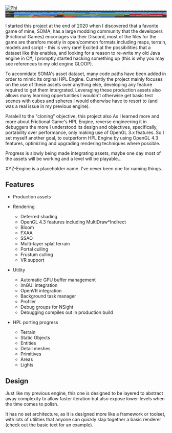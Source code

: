 ![Phi](docs/phi.png)
![NSight Capture](docs/ProfileCapture.png)

I started this project at the end of 2020 when I discovered that a favorite game of mine, SOMA, has a large modding community that the developers (Frictional Games) encoriages via their Discord, most of the files for the game are therefore mostly in open/common formats including maps, terrain, models and script - this is very rare! Excited at the possibilities that a dataset like this enables, and looking for a reason to re-write my old Java engine in C#, I promptly started hacking something up (this is why you may see references to my old engine GLOOP).

To accomidate SOMA's asset dataset, many code paths have been added in order to mimic its orginal HPL Engine. Currently the project mainly focuses on the use of these assets over anything else, developing any feature required to get them intergrated. Leveraging these production assets also allows many learning oppertunities I wouldn't otherwise get basic test scenes with cubes and spheres I would otherwise have to resort to (and was a real issue in my previous engine).

Paralell to the "cloning" objective, this project also
As I learned more and more about Frictional Game's HPL Engine, reverse engineering it in debuggers the more I understood its design and objectives, specifically, portability over performance, only making use of OpenGL 3.x features. So I set myself another goal, to outperform HPL Engine by using OpenGL 4.3 features, optimizing and upgrading rendering techniques where possible. 

Progress is slowly being made integrating assets, maybe one day most of the assets will be working and a level will be playable...

XYZ-Engine is a placeholder name. I've never been one for naming things.

## Features
- Production assets
- Rendering
    
    - Deferred shading
    - OpenGL 4.3 features including MultiDraw*Indirect
    - Bloom
    - FXAA
    - SSAO
    - Multi-layer splat terrain
    - Portal culling
    - Frustum culling
    - VR support
- Utility

    - Automatic GPU buffer management
    - ImGUI integration
    - OpenVR integration
    - Background task manager
    - Profiler
    - Debug groups for NSight
    - Debugging compiles out in production build

- HPL porting progress

    - Terrain
    - Static Objects
    - Entities
    - Detail meshes
    - Primitives
    - Areas
    - Lights

## Design
Just like my previous engine, this one is designed to be layered to abstract away complexity to allow faster iteration but also expose lower-levels when the time comes to polish. 

It has no set architecture, as it is designed more like a framework or toolset, with lots of utilities that anyone can quickly slap together a basic renderer (check out the basic text for an example).
